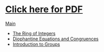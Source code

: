 # [Click here for PDF](./math3431.pdf)

[Main](./math3431.tex)

- [The Ring of Integers](./ring_of_integers.tex)
- [Diophantine Equations and Congruences](./diophantine_congruences.tex)
- [Introduction to Groups](./groups.tex)
